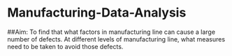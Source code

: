 # Manufacturing-Data-Analysis

##Aim: To find that what factors in manufacturing line can cause a large number of defects. At different levels of manufacturing line, what measures need to be taken to avoid those defects.

